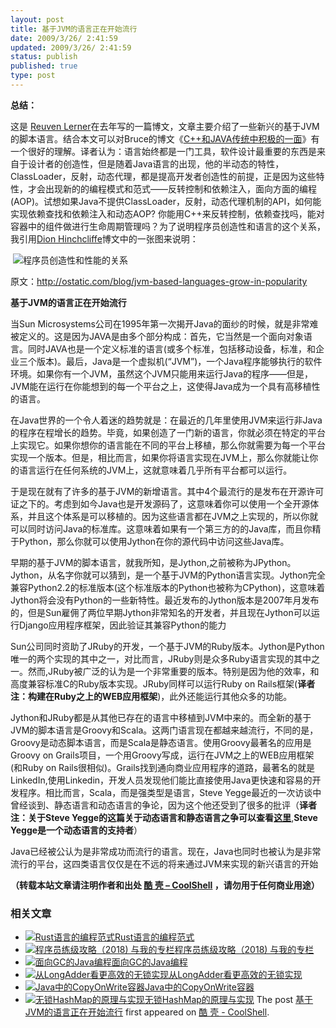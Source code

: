 ```yaml
---
layout: post
title: 基于JVM的语言正在开始流行
date: 2009/3/26/ 2:41:59
updated: 2009/3/26/ 2:41:59
status: publish
published: true
type: post
---
```


**总结：**


这是 [Reuven Lerner](https://coolshell.cn/member/reuven)在去年写的一篇博文，文章主要介绍了一些新兴的基于JVM的脚本语言。结合本文可以对Bruce的博文《[C++和JAVA传统中积极的一面](https://coolshell.cn/articles/209.html)》有一个很好的理解。译者认为：语言始终都是一门工具，软件设计最重要的东西是来自于设计者的创造性，但是随着Java语言的出现，他的半动态的特性，ClassLoader，反射，动态代理，都是提高开发者创造性的前提，正是因为这些特性，才会出现新的的编程模式和范式——反转控制和依赖注入，面向方面的编程(AOP)。试想如果Java不提供ClassLoader，反射，动态代理机制的API，如何能实现依赖查找和依赖注入和动态AOP? 你能用C++来反转控制，依赖查找吗，能对容器中的组件做进行生命周期管理吗？为了说明程序员创造性和语言的这个关系，我引用[Dion Hinchcliffe](http://hinchcliffe.org/)博文中的一张图来说明：


 ![程序员创造性和性能的关系](https://coolshell.cn/wp-content/uploads/2009/03/weblanguagecomparison1.png "程序员创造性和性能的关系")


原文：<http://ostatic.com/blog/jvm-based-languages-grow-in-popularity>  

**基于JVM的语言正在开始流行**


当Sun Microsystems公司在1995年第一次揭开Java的面纱的时候，就是非常难被定义的。这是因为JAVA是由多个部分构成：首先，它当然是一个面向对象语言。同时JAVA也是一个定义标准的语言(或多个标准，包括移动设备，标准，和企业三个版本)。最后，Java是一个虚拟机(“JVM”)，一个Java程序能够执行的软件环境。如果你有一个JVM，虽然这个JVM只能用来运行Java的程序——但是，JVM能在运行在你能想到的每一个平台之上，这使得Java成为一个具有高移植性的语言。



在Java世界的一个令人着迷的趋势就是：在最近的几年里使用JVM来运行非Java的程序在程增长的趋势。毕竟，如果创造了一门新的语言，你就必须在特定的平台上实现它。如果你想你的语言能在不同的平台上移植，那么你就需要为每一个平台实现一个版本。但是，相比而言，如果你将语言实现在JVM上，那么你就能让你的语言运行在任何系统的JVM上，这就意味着几乎所有平台都可以运行。


于是现在就有了许多的基于JVM的新增语言。其中4个最流行的是发布在开源许可证之下的。考虑到如今Java也是开发源码了，这意味着你可以使用一个全开源体系，并且这个体系是可以移植的。因为这些语言都在JVM之上实现的，所以你就可以同时访问Java的标准库。这意味着如果有一个第三方的的Java库，而且你精于Python，那么你就可以使用Jython在你的源代码中访问这些Java库。


早期的基于JVM的脚本语言，就我所知，是Jython,之前被称为JPython。Jython，从名字你就可以猜到，是一个基于JVM的Python语言实现。Jython完全兼容Python2.2的标准版本(这个标准版本的Python也被称为CPython)，这意味着Jython将会没有Python的一些新特性。最近发布的Jython版本是2007年月发布的，但是Sun雇佣了两位早期Jython非常知名的开发者，并且现在Jython可以运行Django应用程序框架，因此验证其兼容Python的能力


Sun公司同时资助了JRuby的开发，一个基于JVM的Ruby版本。Jython是Python唯一的两个实现的其中之一，对比而言，JRuby则是众多Ruby语言实现的其中之一。然而,JRuby被广泛的认为是一个非常重要的版本。特别是因为他的效率，和高度兼容标准C的Ruby版本实现。JRuby同样可以运行Ruby on Rails框架(**译者注：构建在Ruby之上的WEB应用框架**)，此外还能运行其他众多的功能。


Jython和JRuby都是从其他已存在的语言中移植到JVM中来的。而全新的基于JVM的脚本语言是Groovy和Scala。这两门语言现在都越来越流行，不同的是，Groovy是动态脚本语言，而是Scala是静态语言。使用Groovy最著名的应用是Groovy on Grails项目，一个用Groovy写成，运行在JVM之上的WEB应用框架(和Ruby on Rails很相似)。Grails找到通向商业应用程序的道路，最著名的就是LinkedIn,使用Linkedin，开发人员发现他们能比直接使用Java更快速和容易的开发程序。相比而言，Scala，而是强类型是语言，Steve Yegge最近的一次访谈中曾经谈到、静态语言和动态语言的争论，因为这个他还受到了很多的批评（**译者注：关于Steve Yegge的这篇关于动态语言和静态语言之争可以查看**[**这里**](http://steve-yegge.blogspot.com/2008/05/dynamic-languages-strike-back.html),**Steve Yegge是一个动态语言的支持者**）  

Java已经被公认为是非常成功而流行的语言。现在，Java也同时也被认为是非常流行的平台，这四类语言仅仅是在不远的将来通过JVM来实现的新兴语言的开始



**（转载本站文章请注明作者和出处 [酷 壳 – CoolShell](https://coolshell.cn/) ，请勿用于任何商业用途）**



### 相关文章

* [![Rust语言的编程范式](https://coolshell.cn/wp-content/uploads/2020/03/rust-social-wide-150x150.jpg)](https://coolshell.cn/articles/20845.html)[Rust语言的编程范式](https://coolshell.cn/articles/20845.html)
* [![程序员练级攻略（2018)  与我的专栏](https://coolshell.cn/wp-content/uploads/2018/05/300x262-150x150.jpg)](https://coolshell.cn/articles/18360.html)[程序员练级攻略（2018) 与我的专栏](https://coolshell.cn/articles/18360.html)
* [![面向GC的Java编程](https://coolshell.cn/wp-content/plugins/wordpress-23-related-posts-plugin/static/thumbs/24.jpg)](https://coolshell.cn/articles/11541.html)[面向GC的Java编程](https://coolshell.cn/articles/11541.html)
* [![从LongAdder看更高效的无锁实现](https://coolshell.cn/wp-content/plugins/wordpress-23-related-posts-plugin/static/thumbs/17.jpg)](https://coolshell.cn/articles/11454.html)[从LongAdder看更高效的无锁实现](https://coolshell.cn/articles/11454.html)
* [![Java中的CopyOnWrite容器](https://coolshell.cn/wp-content/uploads/2014/03/cow-copy-150x150.jpg)](https://coolshell.cn/articles/11175.html)[Java中的CopyOnWrite容器](https://coolshell.cn/articles/11175.html)
* [![无锁HashMap的原理与实现](https://coolshell.cn/wp-content/uploads/2013/05/图1-3-150x150.jpg)](https://coolshell.cn/articles/9703.html)[无锁HashMap的原理与实现](https://coolshell.cn/articles/9703.html)
The post [基于JVM的语言正在开始流行](https://coolshell.cn/articles/247.html) first appeared on [酷 壳 - CoolShell](https://coolshell.cn).